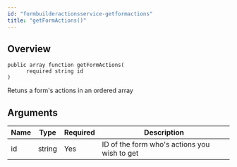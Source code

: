 ```yaml
---
id: "formbuilderactionsservice-getformactions"
title: "getFormActions()"
---
```



## Overview




```luceescript
public array function getFormActions(
      required string id
)
```

Retuns a form's actions in an ordered array

## Arguments


<div class="table-responsive"><table class="table"><thead><tr><th>Name</th><th>Type</th><th>Required</th><th>Description</th></tr></thead><tbody><tr><td>id</td><td>string</td><td>Yes</td><td>ID of the form who's actions you wish to get</td></tr></tbody></table></div>